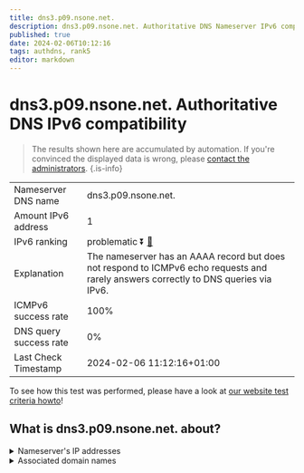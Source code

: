 ```yaml
---
title: dns3.p09.nsone.net.
description: dns3.p09.nsone.net. Authoritative DNS Nameserver IPv6 compatibility
published: true
date: 2024-02-06T10:12:16
tags: authdns, rank5
editor: markdown
---
```


# dns3.p09.nsone.net. Authoritative DNS IPv6 compatibility

> The results shown here are accumulated by automation. If you're convinced the displayed data is wrong, please [contact the administrators](/howto/chat). 
{.is-info}




|   |   |
| - | - |
| Nameserver DNS name | dns3.p09.nsone.net.
| Amount IPv6 address | 1
| IPv6 ranking | problematic :arrow_double_down: [🔗](/howto/ranking) |
| Explanation | The nameserver has an AAAA record but does not respond to ICMPv6 echo requests and rarely answers correctly to DNS queries via IPv6. |
| ICMPv6 success rate | 100%|
| DNS query success rate | 0% |
| Last Check Timestamp | 2024-02-06 11:12:16+01:00 |

To see how this test was performed, please have a look at [our website test criteria howto](/howto/testcriteria/authdns)!


## What is dns3.p09.nsone.net. about?




<details>
<summary>Nameserver's IP addresses</summary>

2620:4d:4000:6259:7:9:0:3

</details>



<details>
<summary>Associated domain names</summary>

www.linkedin.com

www.fiat.com

www.disneyplus.com

</details>

